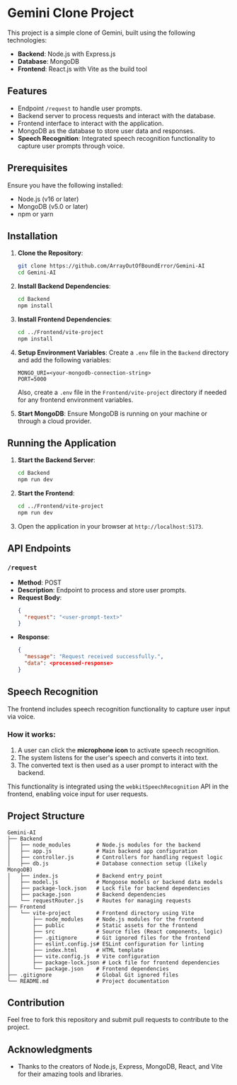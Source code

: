 
# Gemini Clone Project

This project is a simple clone of Gemini, built using the following technologies:

- **Backend**: Node.js with Express.js
- **Database**: MongoDB
- **Frontend**: React.js with Vite as the build tool

## Features

- Endpoint `/request` to handle user prompts.
- Backend server to process requests and interact with the database.
- Frontend interface to interact with the application.
- MongoDB as the database to store user data and responses.
- **Speech Recognition**: Integrated speech recognition functionality to capture user prompts through voice.

## Prerequisites

Ensure you have the following installed:

- Node.js (v16 or later)
- MongoDB (v5.0 or later)
- npm or yarn

## Installation

1. **Clone the Repository**:
   ```bash
   git clone https://github.com/ArrayOutOfBoundError/Gemini-AI
   cd Gemini-AI
   ```

2. **Install Backend Dependencies**:
   ```bash
   cd Backend
   npm install
   ```

3. **Install Frontend Dependencies**:
   ```bash
   cd ../Frontend/vite-project
   npm install
   ```

4. **Setup Environment Variables**:
   Create a `.env` file in the `Backend` directory and add the following variables:
   ```env
   MONGO_URI=<your-mongodb-connection-string>
   PORT=5000
   ```

   Also, create a `.env` file in the `Frontend/vite-project` directory if needed for any frontend environment variables.

5. **Start MongoDB**:
   Ensure MongoDB is running on your machine or through a cloud provider.

## Running the Application

1. **Start the Backend Server**:
   ```bash
   cd Backend
   npm run dev
   ```

2. **Start the Frontend**:
   ```bash
   cd ../Frontend/vite-project
   npm run dev
   ```

3. Open the application in your browser at `http://localhost:5173`.

## API Endpoints

### `/request`

- **Method**: POST
- **Description**: Endpoint to process and store user prompts.
- **Request Body**:
  ```json
  {
    "request": "<user-prompt-text>"
  }
  ```
- **Response**:
  ```json
  {
    "message": "Request received successfully.",
    "data": <processed-response>
  }
  ```

## Speech Recognition

The frontend includes speech recognition functionality to capture user input via voice.

### How it works:

1. A user can click the **microphone icon** to activate speech recognition.
2. The system listens for the user's speech and converts it into text.
3. The converted text is then used as a user prompt to interact with the backend.

This functionality is integrated using the `webkitSpeechRecognition` API in the frontend, enabling voice input for user requests.

## Project Structure

```
Gemini-AI
├── Backend
│   ├── node_modules        # Node.js modules for the backend
│   ├── app.js              # Main backend app configuration
│   ├── controller.js       # Controllers for handling request logic
│   ├── db.js               # Database connection setup (likely MongoDB)
│   ├── index.js            # Backend entry point
│   ├── model.js            # Mongoose models or backend data models
│   ├── package-lock.json   # Lock file for backend dependencies
│   ├── package.json        # Backend dependencies
│   └── requestRouter.js    # Routes for managing requests
├── Frontend
│   └── vite-project        # Frontend directory using Vite
│       ├── node_modules    # Node.js modules for the frontend
│       ├── public          # Static assets for the frontend
│       ├── src             # Source files (React components, logic)
│       ├── .gitignore      # Git ignored files for the frontend
│       ├── eslint.config.js# ESLint configuration for linting
│       ├── index.html      # HTML template
│       ├── vite.config.js  # Vite configuration
│       ├── package-lock.json # Lock file for frontend dependencies
│       └── package.json    # Frontend dependencies
├── .gitignore              # Global Git ignored files
└── README.md               # Project documentation

```

## Contribution

Feel free to fork this repository and submit pull requests to contribute to the project.

## Acknowledgments

- Thanks to the creators of Node.js, Express, MongoDB, React, and Vite for their amazing tools and libraries.
